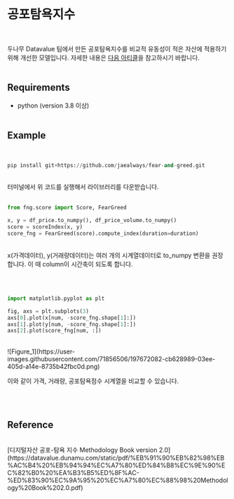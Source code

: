 # 공포탐욕지수
<br/>

두나무 Datavalue 팀에서 만든 공포탐욕지수를 비교적 유동성이 적은 자산에 적용하기 위해 개선한 모델입니다.
자세한 내용은 [다음 아티클](https://jaealways.tistory.com/100?category=977505)을 참고하시기 바랍니다.
<br/><br/>

## Requirements
* python (version 3.8 이상)
<br/><br/>


## Example
<br/>

```python
pip install git+https://github.com/jaealways/fear-and-greed.git
```
<br/>
터미널에서 위 코드를 실행해서 라이브러리를 다운받습니다.
<br/><br/>



```python
from fng.score import Score, FearGreed

x, y = df_price.to_numpy(), df_price_volume.to_numpy()
score = scoreIndex(x, y)
score_fng = FearGreed(score).compute_index(duration=duration)
```

<br/>
x(가격데이터), y(거래량데이터)는 여러 개의 시계열데이터로 to_numpy 변환을 권장합니다. 이 때 column이 시간축이 되도록 합니다.

<br/><br/>

```python
import matplotlib.pyplot as plt

fig, axs = plt.subplots(3)
axs[0].plot(x[num, -score_fng.shape[1]:])
axs[1].plot(y[num, -score_fng.shape[1]:])
axs[2].plot(score_fng[num, :])
```

<br/>
![Figure_1](https://user-images.githubusercontent.com/71856506/197672082-cb628989-03ee-405d-a14e-8735b42fbc0d.png)

이와 같이 가격, 거래량, 공포탐욕점수 시계열을 비교할 수 있습니다.

<br/><br/>



## Reference
<br/>
[디지털자산 공포-탐욕 지수 Methodology Book version 2.0](https://datavalue.dunamu.com/static/pdf/%EB%91%90%EB%82%98%EB%AC%B4%20%EB%94%94%EC%A7%80%ED%84%B8%EC%9E%90%EC%82%B0%20%EA%B3%B5%ED%8F%AC-%ED%83%90%EC%9A%95%20%EC%A7%80%EC%88%98%20Methodology%20Book%202.0.pdf)
